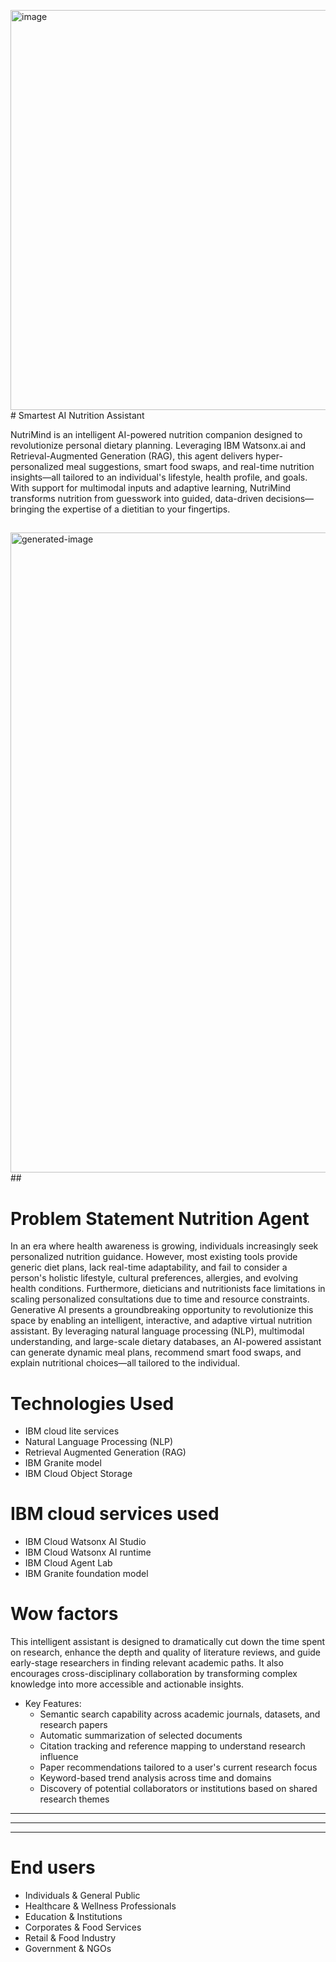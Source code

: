 <img width="969" height="640" alt="image" src="https://github.com/user-attachments/assets/a7b1b90e-9e09-4351-8491-35a73f217a45" /># Smartest AI Nutrition Assistant


NutriMind is an intelligent AI-powered nutrition companion designed to revolutionize personal dietary planning. Leveraging IBM Watsonx.ai and Retrieval-Augmented Generation (RAG), this agent delivers hyper-personalized meal suggestions, smart food swaps, and real-time nutrition insights—all tailored to an individual's lifestyle, health profile, and goals. With support for multimodal inputs and adaptive learning, NutriMind transforms nutrition from guesswork into guided, data-driven decisions—bringing the expertise of a dietitian to your fingertips.

## 
<img width="1536" height="1024" alt="generated-image" src="https://github.com/user-attachments/assets/a49db32c-35da-447d-ba81-59bdf5a022d2" />
##  

# Problem Statement Nutrition Agent

In an era where health awareness is growing, individuals increasingly seek personalized nutrition guidance. However, most existing tools provide generic diet plans, lack real-time adaptability, and fail to consider a person's holistic lifestyle, cultural preferences, allergies, and evolving health conditions. Furthermore, dieticians and nutritionists face limitations in scaling personalized consultations due to time and resource constraints. Generative AI presents a groundbreaking opportunity to revolutionize this space by enabling an intelligent, interactive, and adaptive virtual nutrition assistant. By leveraging natural language processing (NLP), multimodal understanding, and large-scale dietary databases, an AI-powered assistant can generate dynamic meal plans, recommend smart food swaps, and explain nutritional choices—all tailored to the individual. 

# Technologies Used

* IBM cloud lite services
* Natural Language Processing (NLP)
* Retrieval Augmented Generation (RAG)
* IBM Granite model
* IBM Cloud Object Storage

# IBM cloud services used
* IBM Cloud Watsonx AI Studio
* IBM Cloud Watsonx AI runtime
* IBM Cloud Agent Lab
* IBM Granite foundation model

# Wow factors
This intelligent assistant is designed to dramatically cut down the time spent on research, enhance the depth and quality of literature reviews, and guide early-stage researchers in finding relevant academic paths. It also encourages cross-disciplinary collaboration by transforming complex knowledge into more accessible and actionable insights.
* Key Features:
   - Semantic search capability across academic journals, datasets, and research papers
   - Automatic summarization of selected documents
   - Citation tracking and reference mapping to understand research influence
   - Paper recommendations tailored to a user's current research focus
   - Keyword-based trend analysis across time and domains
   - Discovery of potential collaborators or institutions based on shared research themes

___
---
***


# End users
* Individuals & General Public
* Healthcare & Wellness Professionals
* Education & Institutions
* Corporates & Food Services
* Retail & Food Industry
* Government & NGOs








